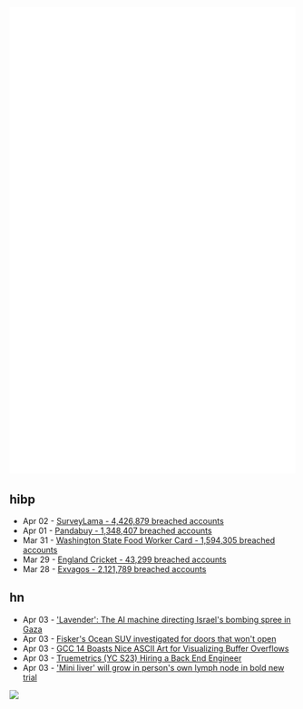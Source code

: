 ![Metrics](https://raw.githubusercontent.com/phixion/phixion/master/metrics.svg)

## hibp

<!--
for https://github.com/phixion/phixion/blob/main/.github/workflows/feeds.yml
-->
<!--START_SECTION:haveibeenpwnd-->
- Apr 02 - [SurveyLama - 4,426,879 breached accounts](https://haveibeenpwned.com/PwnedWebsites#SurveyLama)
- Apr 01 - [Pandabuy - 1,348,407 breached accounts](https://haveibeenpwned.com/PwnedWebsites#Pandabuy)
- Mar 31 - [Washington State Food Worker Card - 1,594,305 breached accounts](https://haveibeenpwned.com/PwnedWebsites#WashingtonStateFoodWorkerCard)
- Mar 29 - [England Cricket - 43,299 breached accounts](https://haveibeenpwned.com/PwnedWebsites#ECB)
- Mar 28 - [Exvagos - 2,121,789 breached accounts](https://haveibeenpwned.com/PwnedWebsites#Exvagos)
<!--END_SECTION:haveibeenpwnd-->

## hn

<!--
for https://github.com/phixion/phixion/blob/main/.github/workflows/feeds.yml
-->
<!--START_SECTION:hn-->
- Apr 03 - ['Lavender': The AI machine directing Israel's bombing spree in Gaza](https://web.archive.org/web/20240403151726/https://www.972mag.com/lavender-ai-israeli-army-gaza/)
- Apr 03 - [Fisker's Ocean SUV investigated for doors that won't open](https://techcrunch.com/2024/04/03/fisker-ocean-suv-federal-investigation-safety-doors/)
- Apr 03 - [GCC 14 Boasts Nice ASCII Art for Visualizing Buffer Overflows](https://www.phoronix.com/news/GCC-14-fanalyzer-Enhancements)
- Apr 03 - [Truemetrics (YC S23) Hiring a Back End Engineer](https://www.ycombinator.com/companies/truemetrics/jobs/rZNg2Ai-backend-engineer-with-strong-python-and-aws-skills)
- Apr 03 - ['Mini liver' will grow in person's own lymph node in bold new trial](https://www.nature.com/articles/d41586-024-00975-z)
<!--END_SECTION:hn-->

<!--
for https://yhype.me
-->
![](https://hit.yhype.me/github/profile?user_id=13013670)
